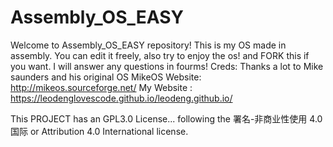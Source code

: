 # Assembly_OS_EASY
Welcome to Assembly_OS_EASY repository! This is my OS made in assembly.
You can edit it freely, also try to enjoy the os! and FORK this if you want.
I will answer any questions in fourms!
Creds: Thanks a lot to Mike saunders and his original OS MikeOS Website: http://mikeos.sourceforge.net/
My Website : https://leodenglovescode.github.io/leodeng.github.io/

This PROJECT has an GPL3.0 License...
following the 署名-非商业性使用 4.0 国际 or Attribution 4.0 International license.
